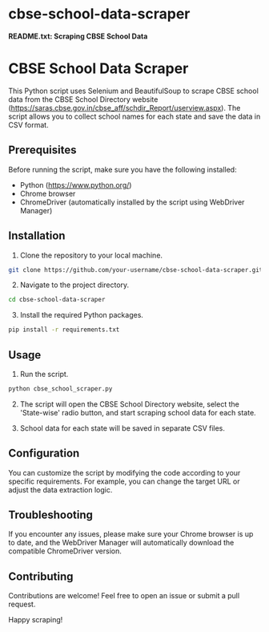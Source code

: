 # cbse-school-data-scraper
**README.txt: Scraping CBSE School Data**

# CBSE School Data Scraper

This Python script uses Selenium and BeautifulSoup to scrape CBSE school data from the CBSE School Directory website (https://saras.cbse.gov.in/cbse_aff/schdir_Report/userview.aspx). The script allows you to collect school names for each state and save the data in CSV format.

## Prerequisites

Before running the script, make sure you have the following installed:

- Python (https://www.python.org/)
- Chrome browser
- ChromeDriver (automatically installed by the script using WebDriver Manager)

## Installation

1. Clone the repository to your local machine.

```bash
git clone https://github.com/your-username/cbse-school-data-scraper.git
```

2. Navigate to the project directory.

```bash
cd cbse-school-data-scraper
```

3. Install the required Python packages.

```bash
pip install -r requirements.txt
```

## Usage

1. Run the script.

```bash
python cbse_school_scraper.py
```

2. The script will open the CBSE School Directory website, select the 'State-wise' radio button, and start scraping school data for each state.

3. School data for each state will be saved in separate CSV files.

## Configuration

You can customize the script by modifying the code according to your specific requirements. For example, you can change the target URL or adjust the data extraction logic.

## Troubleshooting

If you encounter any issues, please make sure your Chrome browser is up to date, and the WebDriver Manager will automatically download the compatible ChromeDriver version.

## Contributing

Contributions are welcome! Feel free to open an issue or submit a pull request.


Happy scraping!
